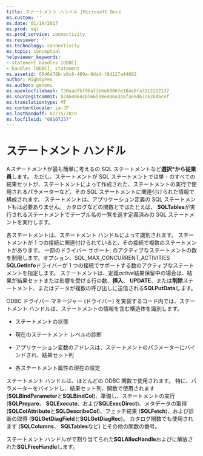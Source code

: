 ```yaml
---
title: ステートメント ハンドル |Microsoft Docs
ms.custom: ''
ms.date: 01/19/2017
ms.prod: sql
ms.prod_service: connectivity
ms.reviewer: ''
ms.technology: connectivity
ms.topic: conceptual
helpviewer_keywords:
- statement handles [ODBC]
- handles [ODBC], statement
ms.assetid: 65d6d78b-a8c8-489a-9dad-f8d127a44882
author: MightyPen
ms.author: genemi
ms.openlocfilehash: 730ead7bf90af3b6e6906fe184e0fa3312212137
ms.sourcegitcommit: b2464064c0566590e486a3aafae6d67ce2645cef
ms.translationtype: MT
ms.contentlocale: ja-JP
ms.lasthandoff: 07/15/2019
ms.locfileid: "68107257"
---
```

# <a name="statement-handles"></a>ステートメント ハンドル
A*ステートメント*が最も簡単に考えるの SQL ステートメントなど**選択\*から従業員**します。 ただし、ステートメントが SQL ステートメントでは単 - のすべての結果セットが、ステートメントによって作成された、ステートメントの実行で使用されるパラメーターなど、その SQL ステートメントに関連付けられた情報で構成されます。 ステートメントは、アプリケーション定義の SQL ステートメントもは必要ありません。 カタログなどの関数とではたとえば、 **SQLTables**が実行されるステートメントでテーブル名の一覧を返す定義済みの SQL ステートメントを実行します。  
  
 各ステートメントは、ステートメント ハンドルによって識別されます。 ステートメントが 1 つの接続に関連付けられていると、その接続で複数のステートメントがあります。 一部のドライバー サポート; のアクティブなステートメントの数を制限します。オプション、SQL_MAX_CONCURRENT_ACTIVITIES **SQLGetInfo**ドライバーが 1 つの接続でサポートする数のアクティブなステートメントを指定します。 ステートメントは、定義*active*結果保留中の場合は、結果が結果セットまたは影響を受ける行の数、**挿入**、 **UPDATE**、または**削除**ステートメント、またはデータが複数の呼び出しに送信される**SQLPutData**します。  
  
 ODBC ドライバー マネージャー (ドライバー) を実装するコード内では、ステートメント ハンドルは、ステートメントの情報を含む構造体を識別します。  
  
-   ステートメントの状態  
  
-   現在のステートメント レベルの診断  
  
-   アプリケーション変数のアドレスは、ステートメントのパラメーターにバインドされ、結果セット列  
  
-   各ステートメント属性の現在の設定  
  
 ステートメント ハンドルは、ほとんどの ODBC 関数で使用されます。 特に、パラメーターをバインドし、結果セット列、関数で使用されます (**SQLBindParameter**と**SQLBindCol**)、準備し、ステートメントの実行 (**SQLPrepare**、 **SQLExecute**、および**SQLExecDirect**)、メタデータの取得 (**SQLColAttribute**と**SQLDescribeCol**)、フェッチ結果 (**SQLFetch**)、および診断の取得 (**SQLGetDiagField**と**SQLGetDiagRec**)。 カタログ関数でも使用されます (**SQLColumns**、 **SQLTables**など) とその他の関数の番号。  
  
 ステートメント ハンドルがで割り当てられた**SQLAllocHandle**およびに解放された**SQLFreeHandle**します。

